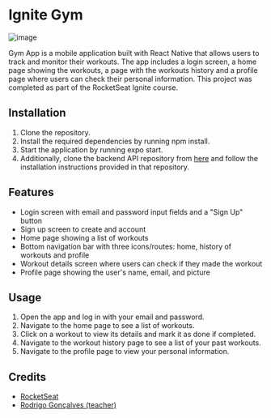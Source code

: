 # Ignite Gym
![image](https://user-images.githubusercontent.com/92181835/232500026-82d439ba-a124-469e-bfe8-e6bba681d081.png)


Gym App is a mobile application built with React Native that allows users to track and monitor their workouts. 
The app includes a login screen, a home page showing the workouts, a page with the workouts history and a profile page where users can check their personal information. This project was completed as part of the RocketSeat Ignite course.

## Installation
1. Clone the repository.
2. Install the required dependencies by running npm install.
3. Start the application by running expo start.
4. Additionally, clone the backend API repository from [here](https://github.com/rodrigorgtic/ignitegym-api) and follow the installation instructions provided in that repository.

## Features
- Login screen with email and password input fields and a "Sign Up" button
- Sign up screen to create and account
- Home page showing a list of workouts
- Bottom navigation bar with three icons/routes: home, history of workouts and profile
- Workout details screen where users can check if they made the workout
- Profile page showing the user's name, email, and picture

## Usage
1. Open the app and log in with your email and password.
2. Navigate to the home page to see a list of workouts.
3. Click on a workout to view its details and mark it as done if completed.
4. Navigate to the workout history page to see a list of your past workouts.
5. Navigate to the profile page to view your personal information.

## Credits
- [RocketSeat](https://www.rocketseat.com.br/)
- [Rodrigo Gonçalves (teacher)](https://github.com/rodrigorgtic)

